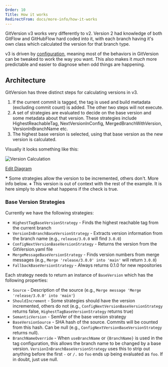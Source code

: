 ```yaml
---
Order: 10
Title: How it works
RedirectFrom: docs/more-info/how-it-works
---
```


GitVersion v3 works very differently to v2. Version 2 had knowledge of both
GitFlow and GitHubFlow hard coded into it, with each branch having it's own
class which calculated the version for that branch type.

v3 is driven by [configuration](/docs/reference/configuration), meaning most of the
behaviors in GitVersion can be tweaked to work the way you want. This also makes
it _much_ more predictable and easier to diagnose when odd things are happening.

## Architecture

GitVersion has three distinct steps for calculating versions in v3.

1.  If the current commit is tagged, the tag is used and build metadata
    (excluding commit count) is added. The other two steps will not execute.
2.  A set of strategies are evaluated to decide on the base version and some
    metadata about that version.  These strategies include HighestReachableTag,
    NextVersionInConfig, MergedBranchWithVersion, VersionInBranchName etc.
3.  The highest base version is selected, using that base version as the new
    version is calculated.

Visually it looks something like this:

![Version Calculation](http://www.plantuml.com:80/plantuml/png/fLCxJyCm4DxzAsuib4P914i69De1CS38Vd6kYIN7ZcodK8aVp-KX6Y2fKCbY9NV-7lVb2WoOeoVOMRDNfH0lz1vUoNbbpGwrR3K6ws1p3rlk-bN8u972f2AC3GHEbLN8m1D1Jjg-mPuXAZvx9kL1ZW1KY5dOZczMI0Pf54VnHtf7jpaAWJg0sW-uXw4PK3Eb1sMaevfCW6i1\_0m6po1l7HfPJUxvu5XYUOHLWq5MLptCudmMK9--u5glJ0dIEaVo1Dw3JgVM6Km4cM9mzyrQXHuQHnj7chhl0JcnIrHjno1wiWtgfi8eWVK\_7OQAmBHrJWvORFVM2PmrE7AcWZGh-Lj0FvptVvLiUPnCdG_XhNhOov9wQ1fzv7nw5S5EwSvw6CDQNfnMwUAP0XQyQpj70nkx3Nn3p5NFY9IshbNWepKi8ublWFiSPkC0ee8El75Dv5aOxqZQBScbWpWn0Pe2wb6aM1p4Eea\_0G00)

[Edit Diagram](http://www.plantuml.com/plantuml/form?url=http://www.plantuml.com/plantuml/png/fLCxJyCm4DxzAsuib4P914i69De1CS38Vd6kYIN7ZcodK8aVp-KX6Y2fKCbY9NV-7lVb2WoOeoVOMRDNfH0lz1vUoNbbpGwrR3K6ws1p3rlk-bN8u972f2AC3GHEbLN8m1D1Jjg-mPuXAZvx9kL1ZW1KY5dOZczMI0Pf54VnHtf7jpaAWJg0sW-uXw4PK3Eb1sMaevfCW6i1\_0m6po1l7HfPJUxvu5XYUOHLWq5MLptCudmMK9--u5glJ0dIEaVo1Dw3JgVM6Km4cM9mzyrQXHuQHnj7chhl0JcnIrHjno1wiWtgfi8eWVK\_7OQAmBHrJWvORFVM2PmrE7AcWZGh-Lj0FvptVvLiUPnCdG_XhNhOov9wQ1fzv7nw5S5EwSvw6CDQNfnMwUAP0XQyQpj70nkx3Nn3p5NFY9IshbNWepKi8ublWFiSPkC0ee8El75Dv5aOxqZQBScbWpWn0Pe2wb6aM1p4Eea\_0G00)

**\*** Some strategies allow the version to be incremented, others don't. More
info below.
**+** This version is out of context with the rest of the example. It is here
simply to show what happens if the check is true.

### Base Version Strategies

Currently we have the following strategies:

*   `HighestTagBaseVersionStrategy` - Finds the highest reachable tag from the
    current branch
*   `VersionInBranchBaseVersionStrategy` - Extracts version information from the
    branch name (e.g., `release/3.0.0` will find `3.0.0`)
*   `ConfigNextVersionBaseVersionStrategy` - Returns the version from the
    GitVersion.yaml file
*   `MergeMessageBaseVersionStrategy` - Finds version numbers from merge messages
    (e.g., `Merge 'release/3.0.0' into 'main'` will return `3.0.0`)
*   `FallbackBaseVersionStrategy` - Always returns 0.1.0 for new repositories

Each strategy needs to return an instance of `BaseVersion` which has the
following properties:

*   `Source` - Description of the source (e.g., `Merge message 'Merge 'release/3.0.0' into 'main'`)
*   `ShouldIncrement` - Some strategies should have the version incremented,
    others do not (e.g., `ConfigNextVersionBaseVersionStrategy` returns false,
    `HighestTagBaseVersionStrategy` returns true)
*   `SemanticVersion` - SemVer of the base version strategy
*   `BaseVersionSource` - SHA hash of the source. Commits will be counted from
    this hash. Can be null (e.g., `ConfigNextVersionBaseVersionStrategy` returns
    null).
*   `BranchNameOverride` - When `useBranchName` or `{BranchName}` is used in the
    tag configuration, this allows the branch name to be changed by a base version.
    `VersionInBranchBaseVersionStrategy` uses this to strip out anything before the
    first `-` or `/.` so `foo` ends up being evaluated as `foo`. If in doubt, just
    use null.
